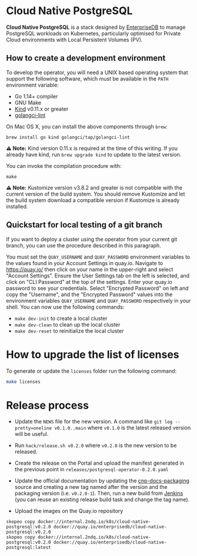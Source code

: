 # Cloud Native PostgreSQL

**Cloud Native PostgreSQL** is a stack designed by
[EnterpriseDB](https://www.enterprisedb.com) to manage PostgreSQL
workloads on Kubernetes, particularly optimised for Private Cloud environments
with Local Persistent Volumes (PV).

## How to create a development environment

To develop the operator, you will need a UNIX based operating system that
support the following software, which must be available in the `PATH`
environment variable:

- Go 1.14+ compiler
- GNU Make
- [Kind](https://kind.sigs.k8s.io/) v0.11.x or greater
- [golangci-lint](https://github.com/golangci/golangci-lint)

On Mac OS X, you can install the above components through `brew`:

    brew install go kind golangci/tap/golangci-lint

**⚠️ Note:**
Kind version 0.11.x is required at the time of this writing.  If you already
have kind, run `brew upgrade kind` to update to the latest version.

You can invoke the compilation procedure with:

    make

**⚠️ Note:**
Kustomize version v3.8.2 and greater is not compatible with the current version
of the build system. You should remove Kustomize and let the build system
download a compatible version if Kustomize is already installed.

## Quickstart for local testing of a git branch

If you want to deploy a cluster using the operator from your current git
branch, you can use the procedure described in this paragraph.

You must set the `QUAY_USERNAME` and `QUAY_PASSWORD` environment variables to the
values found in your Account Settings in quay.io. Navigate to https://quay.io/
then click on your name in the upper-right and select "Account Settings". Ensure
the User Settings tab on the left is selected, and click on "CLI Password" at the
top of the settings. Enter your quay.io password to see your credentials.
Select "Encrypted Password" on left and copy the "Username", and the "Encrypted Password"
values into the environment variables `QUAY_USERNAME` and `QUAY_PASSWORD` respectively
in your shell. You can now use the following commands:

* `make dev-init` to create a local cluster
* `make dev-clean` to clean up the local cluster
* `make dev-reset` to reinitialize the local cluster

# How to upgrade the list of licenses

To generate or update the `licenses` folder run the following command:

```bash
make licenses
```

# Release process

* Update the `NEWS` file for the new version. A command like
  `git log --pretty=oneline v0.1.0..main` where `v0.1.0`
  is the latest released version will be useful.

* Run `hack/release.sh v0.2.0` where `v0.2.0`
  is the new version to be released.

* Create the release on the Portal and upload the manifest generated in
  the previous point in `releases/postgresql-operator-0.2.0.yaml`

* Update the official documentation by updating the
  [cnp-docs-packaging](ssh://git@git.2ndquadrant.com/it/ci/packaging/cnp-docs-packaging.git)
  source and creating a new tag named after the version and the packaging version
  (i.e. `v0.2.0-1`). Then, run a new build from
  [Jenkins](https://ci.2ndquadrant.com/jenkins/job/cloud-native-postgresql-docs/job/cloud-native-postgresql-docs/)
  (you can reuse an existing release build task and change the tag name).

* Upload the images on the Quay.io repository

```
skopeo copy docker://internal.2ndq.io/k8s/cloud-native-postgresql:v0.2.0 docker://quay.io/enterprisedb/cloud-native-postgresql:v0.2.0
skopeo copy docker://internal.2ndq.io/k8s/cloud-native-postgresql:v0.2.0 docker://quay.io/enterprisedb/cloud-native-postgresql:latest
```
